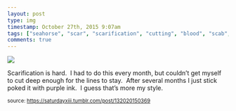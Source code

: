 ```yaml
---
layout: post
type: img
timestamp: October 27th, 2015 9:07am
tags: ["seahorse", "scar", "scarification", "cutting", "blood", "scab", "tattoo", "art"]
comments: true
---
```

<img src="https://saturdayxiii.github.io/media/132020150369.jpg"/>

Scarification is hard.  I had to do this every month, but couldn’t get myself to cut deep enough for the lines to stay.  After several months I just stick poked it with purple ink.  I guess that’s more my style.
 
  
<small>source: https://saturdayxiii.tumblr.com/post/132020150369</small>